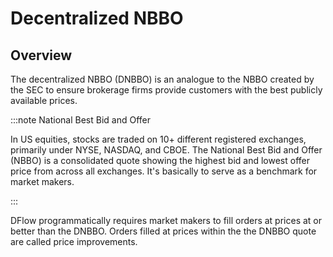 # Decentralized NBBO

## Overview

The decentralized NBBO (DNBBO) is an analogue to the NBBO created by the SEC to ensure brokerage firms provide customers with the best publicly available prices.

:::note National Best Bid and Offer

In US equities, stocks are traded on 10+ different registered exchanges, primarily under NYSE, NASDAQ, and CBOE. The National Best Bid and Offer (NBBO) is a consolidated quote showing the highest bid and lowest offer price from across all exchanges. It's basically to serve as a benchmark for market makers.

:::

DFlow programmatically requires market makers to fill orders at prices at or better than the DNBBO. Orders filled at prices within the the DNBBO quote are called price improvements.
